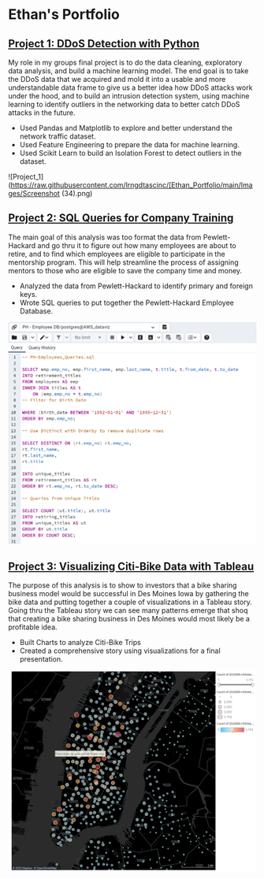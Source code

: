 # Ethan's Portfolio

## [Project 1: DDoS Detection with Python](https://github.com/Brotherscodes/Cyber_Security_Intrusion_Prevention.git) 

  My role in my groups final project is to do the data cleaning, exploratory data analysis, and build a machine learning model. The end goal is to take the DDoS data that we acquired and mold it into a usable and more understandable data frame to give us a better idea how DDoS attacks work under the hood, and to build an intrusion detection system, using machine learning to identify outliers in the networking data to better catch DDoS attacks in the future. 
  
  * Used Pandas and Matplotlib to explore and better understand the network traffic dataset.
  * Used Feature Engineering to prepare the data for machine learning.
  * Used Scikit Learn to build an Isolation Forest to detect outliers in the dataset.
  
  ![Project_1](https://raw.githubusercontent.com/lrngdtascinc/[Ethan_Portfolio/main/Images/Screenshot (34).png)

## [Project 2: SQL Queries for Company Training](https://github.com/lrngdtascinc/Pewlett-Hackard-Analysis-.git)  
The main goal of this analysis was too format the data from Pewlett-Hackard and go thru it to figure out how many employees are about to retire, and to find which employees are eligible to participate in the mentorship program. This will help streamline the process of assigning mentors to those who are eligible to save the company time and money.

  * Analyzed the data from Pewlett-Hackard to identify primary and foreign keys.
  * Wrote SQL queries to put together the Pewlett-Hackard Employee Database.

  ![Project_2](https://github.com/lrngdtascinc/Ethan_Portfolio/blob/9c795d5c7833139f0078b3051bf7ce00ef59b69c/Images/Screenshot%20(36).png)

## [Project 3: Visualizing Citi-Bike Data with Tableau](https://github.com/lrngdtascinc/NYC-Citi-Bike-Analysis.git)
The purpose of this analysis is to show to investors that a bike sharing business model would be successful in Des Moines Iowa by gathering the bike data and putting together a couple of visualizations in a Tableau story. Going thru the Tableau story we can see many patterns emerge that shoq that creating a bike sharing business in Des Moines would most likely be a profitable idea.

  * Built Charts to analyze Citi-Bike Trips
  * Created a comprehensive story using visualizations for a final presentation.

  ![Project_3](https://github.com/lrngdtascinc/Ethan_Portfolio/blob/8abc47c4e1e63f805903ad73a85e34f7d6b3db0f/Images/Screenshot%20(35).png)
